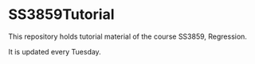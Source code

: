# SS3859Tutorial
This repository holds tutorial material of the course SS3859, Regression.

It is updated every Tuesday.

